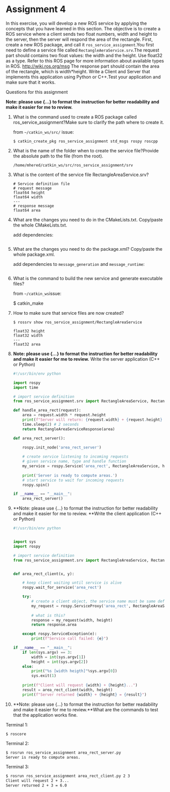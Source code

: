 # Assignment 4

In this exercise, you will develop a new ROS service by applying the concepts that you have learned in this section. The objective is to create a ROS service where a client sends two float  numbers, width and height to the server, then the server will respond  the area of the rectangle. First, create a new ROS package, and call it `ros_service_assignment`.You first need to define a service file called `RectangleAeraService.srv`.The request part should contains two float values: the width and the  height. Use float32 as a type. Refer to this ROS page for more  information about available types in ROS. http://wiki.ros.org/msg The response part should contain the area of the rectangle, which is width*height. Write a Client and Server that implements this application using Python or C++.Test your application and make sure that it works. 

Questions for this assignment

**Note: please use {...} to format the instruction for better readability and make it easier for me to review.**

1. What is the command used to create a ROS package called ros_service_assignment?Make sure to clarify the path where to create it. 

   from `~/catkin_ws/src/` issue:

   `$ catkin_create_pkg ros_service_assignment std_msgs rospy roscpp`

2. What is the name of the folder when to create the service file?Provide the absolute path to the file (from the root). 

   `/home/mhered/catkin_ws/src/ros_service_assignment/srv`

3. What is the content of the service file RectangleAreaService.srv?

   ```
   # Service definition file
   # request message
   float64 height
   float64 width
   ---
   # response message
   float64 area
   ```

4. What are the changes you need to do in the CMakeLists.txt. Copy/paste the whole CMakeLists.txt. 

   add dependencies:

   ```
   ```

   

5. What are the changes you need to do the package.xml? Copy/paste the whole package.xml.

   add dependencies to `message_generation` and `message_runtime`:

   ``` 
   ```

   

6. What is the command to build the new service and generate executable files?

   from `~/catkin_ws`issue:

   $ catkin_make

7. How to make sure that service files are now created?

   ```
   $ rossrv show ros_service_assignment/RectangleAreaService
   
   float32 height
   float32 width
   ---
   float32 area
   ```

8. **Note: please use {...} to format the instruction for better readability and make it easier for me to review.** Write the server application (C++ or Python)

   ```python
   #!/usr/bin/env python
   
   import rospy
   import time
   
   # import service definition
   from ros_service_assignment.srv import RectangleAreaService, RectangleAreaServiceRequest, RectangleAreaServiceResponse
   
   def handle_area_rect(request):
       area = request.width * request.height
       print(f"Server will return: {request.width} + {request.height} = {area}")
       time.sleep(2) # 2 seconds
       return RectangleAreaServiceResponse(area)
   
   def area_rect_server():
   
       rospy.init_node('area_rect_server')
       
       # create service listening to incoming requests
       # given service name, type and handle function
       my_service = rospy.Service('area_rect', RectangleAreaService, handle_area_rect)
       
       print('Server is ready to compute areas.')
       # start service to wait for incoming requests 
       rospy.spin()
   
   if __name__ == "__main__":
       area_rect_server()
   ```

   

9. **Note: please use {...} to format the instruction for better readability and make it easier for me to review. **Write the client application (C++ or Python)

   ```python
   #!/usr/bin/env python
   
   
   import sys
   import rospy
   
   # import service definition
   from ros_service_assignment.srv import RectangleAreaService, RectangleAreaServiceRequest, RectangleAreaServiceResponse
   
   
   def area_rect_client(x, y):
   
       # keep client waiting until service is alive
       rospy.wait_for_service('area_rect')
   
       try:
           # create a client object, the service name must be same defined in the server
           my_request = rospy.ServiceProxy('area_rect', RectangleAreaService) 
      
           # what is this? 
           response = my_request(width, height)
           return response.area
   
       except rospy.ServiceException(e):
           print(f"Service call failed: {e}")
   
   if __name__ == "__main__":
       if len(sys.argv) == 3:
           width = int(sys.argv[1])
           height = int(sys.argv[2])
       else:
           print("%s [width heigth]"%sys.argv[0])
           sys.exit(1)
       
       print(f"Client will request {width} + {height}...")
       result = area_rect_client(width, height)
       print(f"Server returned {width} + {height} = {result}")
   
   ```

   

10. **Note: please use {...} to format the instruction for better readability and make it easier for me to review.**What are the commands to test that the application works fine.

Terminal 1:

`$ roscore`

Terminal 2:

```bash
$ rosrun ros_service_assignment area_rect_server.py
Server is ready to compute areas.
```

Terminal 3:

```bash
$ rosrun ros_service_assignment area_rect_client.py 2 3
Client will request 2 + 3...
Server returned 2 + 3 = 6.0
```

